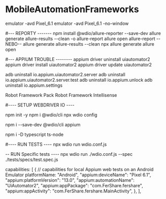 # MobileAutomationFrameworks

emulator -avd Pixel_6.1
emulator -avd Pixel_6.1 -no-window

#--- REPORTY -------
npm install @wdio/allure-reporter --save-dev
allure generate allure-results --clean -o allure-report
allure open allure-report
--NEBO--
allure generate allure-results --clean
npx allure generate
allure open

#--- APPIUM TROUBLE --------
appium driver uninstall uiautomator2
appium driver install uiautomator2
appium driver update uiautomator2

adb uninstall io.appium.uiautomator2.server
adb uninstall io.appium.uiautomator2.server.test
adb uninstall io.appium.unlock
adb uninstall io.appium.settings

Robot Framework Pack
Robot Framework Intellisense


#---- SETUP WEBDRIVER IO ----

npm init -y
npm i @wdio/cli
npx wdio config

npm i --save-dev @wdio/cli appium

npm i -D typescript ts-node

#---- RUN TESTS ----
npx wdio run wdio.conf.js

-- RUN Specific tests ----
npx wdio run ./wdio.conf.js --spec ./tests/specs/test.spec.js


capabilities: [
    {
      // capabilities for local Appium web tests on an Android Emulator
      platformName: "Android",
      "appium:deviceName": "Pixel 6.1",
      "appium:platformVersion": "13.0",
      "appium:automationName": "UiAutomator2",
      "appium:appPackage": "com.FerShare.fershare",
      "appium:appActivity": "com.FerShare.fershare.MainActivity",
    },
  ],
